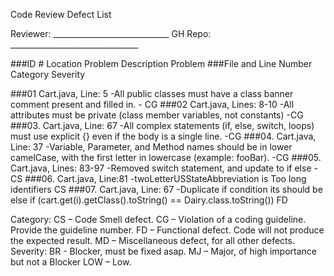 Code Review Defect List

Reviewer: _____________________________	GH Repo: ________________________________


###ID #	Location	Problem Description	Problem
###File and Line Number 		Category	Severity

###01	Cart.java, Line: 5	    -All public classes must have a class banner comment present and filled in.	- CG
###02	Cart.java, Lines: 8-10  -All attributes must be private (class member variables, not constants)	-CG
###03.	Cart.java, Line: 67	    -All complex statements (if, else, switch, loops) must use explicit {} even if the body is a single line. -CG
###04.	Cart.java, Line: 37	    -Variable, Parameter, and Method names should be in lower camelCase, with the first letter in lowercase (example: fooBar). -CG
###05.	Cart.java, Lines: 83-97	-Removed switch statement, and update to if else - CS
###06.	Cart.java, Line:81 	    -twoLetterUSStateAbbreviation is Too long identifiers	CS
###07.	Cart.java, Line: 67	    -Duplicate if condition its should be else if (cart.get(i).getClass().toString() == Dairy.class.toString()) FD

		
Category:	CS – Code Smell defect. CG – Violation of a coding guideline. Provide the guideline number. FD – Functional defect. Code will not produce the expected result. MD – Miscellaneous defect, for all other defects.
Severity:       BR - Blocker, must be fixed asap. MJ – Major, of high importance but not a Blocker LOW – Low. 
